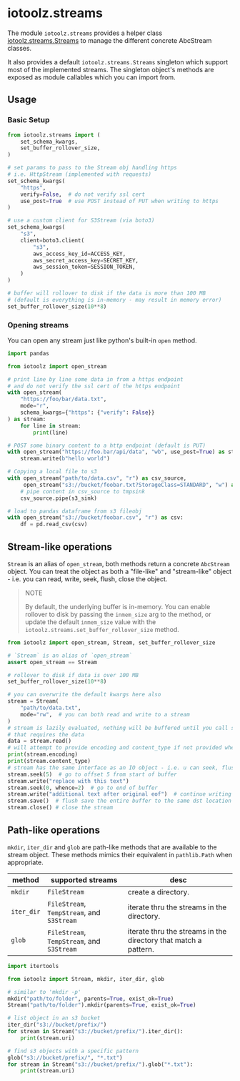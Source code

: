# iotoolz.streams

The module `iotoolz.streams` provides a helper class
[iotoolz.streams.Streams](./classes/Streams.md) to manage the different concrete
AbcStream classes.

It also provides a default `iotoolz.streams.Streams` singleton which support most of the
implemented streams. The singleton object's methods are exposed as module callables which
you can import from.

## Usage

### Basic Setup

```py
from iotoolz.streams import (
    set_schema_kwargs,
    set_buffer_rollover_size,
)

# set params to pass to the Stream obj handling https
# i.e. HttpStream (implemented with requests)
set_schema_kwargs(
    "https",
    verify=False,  # do not verify ssl cert
    use_post=True  # use POST instead of PUT when writing to https
)

# use a custom client for S3Stream (via boto3)
set_schema_kwargs(
    "s3",
    client=boto3.client(
        "s3",
        aws_access_key_id=ACCESS_KEY,
        aws_secret_access_key=SECRET_KEY,
        aws_session_token=SESSION_TOKEN,
    )
)

# buffer will rollover to disk if the data is more than 100 MB
# (default is everything is in-memory - may result in memory error)
set_buffer_rollover_size(10**8)
```

### Opening streams

You can open any stream just like python's built-in `open` method.

```py
import pandas

from iotoolz import open_stream

# print line by line some data in from a https endpoint
# and do not verify the ssl cert of the https endpoint
with open_stream(
    "https://foo/bar/data.txt",
    mode="r",
    schema_kwargs={"https": {"verify": False}}
) as stream:
    for line in stream:
        print(line)

# POST some binary content to a http endpoint (default is PUT)
with open_stream("https://foo.bar/api/data", "wb", use_post=True) as stream:
    stream.write(b"hello world")

# Copying a local file to s3
with open_stream("path/to/data.csv", "r") as csv_source,
     open_stream("s3://bucket/foobar.txt?StorageClass=STANDARD", "w") as s3_sink:
    # pipe content in csv_source to tmpsink
    csv_source.pipe(s3_sink)

# load to pandas dataframe from s3 fileobj
with open_stream("s3://bucket/foobar.csv", "r") as csv:
    df = pd.read_csv(csv)

```

## Stream-like operations

`Stream` is an alias of `open_stream`, both methods return a concrete `AbcStream` object.
You can treat the object as both a "file-like" and "stream-like" object - i.e. you can
read, write, seek, flush, close the object.

> NOTE
>
> By default, the underlying buffer is in-memory. You can enable rollover to disk by
> passing the `inmem_size` arg to the method, or update the default `inmem_size` value
> with the `iotoolz.streams.set_buffer_rollover_size` method.

```py
from iotoolz import open_stream, Stream, set_buffer_rollover_size

# `Stream` is an alias of `open_stream`
assert open_stream == Stream

# rollover to disk if data is over 100 MB
set_buffer_rollover_size(10**8)

# you can overwrite the default kwargs here also
stream = Stream(
    "path/to/data.txt",
    mode="rw",  # you can both read and write to a stream
)
# stream is lazily evaluated, nothing will be buffered until you call some methods
# that requires the data
data = stream.read()
# will attempt to provide encoding and content_type if not provided when opening the stream
print(stream.encoding)
print(stream.content_type)
# stream has the same interface as an IO object - i.e. u can seek, flush, close, etc
stream.seek(5)  # go to offset 5 from start of buffer
stream.write("replace with this text")
stream.seek(0, whence=2)  # go to end of buffer
stream.write("additional text after original eof")  # continue writing to the end of the buffer
stream.save()  # flush save the entire buffer to the same dst location
stream.close() # close the stream
```

## Path-like operations

`mkdir`, `iter_dir` and `glob` are path-like methods that are available to the
stream object. These methods mimics their equivalent in `pathlib.Path` when appropriate.

| method     | supported streams                          | desc                                                            |
| ---------- | ------------------------------------------ | --------------------------------------------------------------- |
| `mkdir`    | `FileStream`                               | create a directory.                                             |
| `iter_dir` | `FileStream`, `TempStream`, and `S3Stream` | iterate thru the streams in the directory.                      |
| `glob`     | `FileStream`, `TempStream`, and `S3Stream` | iterate thru the streams in the directory that match a pattern. |

```py
import itertools

from iotoolz import Stream, mkdir, iter_dir, glob

# similar to 'mkdir -p'
mkdir("path/to/folder", parents=True, exist_ok=True)
Stream("path/to/folder").mkdir(parents=True, exist_ok=True)

# list object in an s3 bucket
iter_dir("s3://bucket/prefix/")
for stream in Stream("s3://bucket/prefix/").iter_dir():
    print(stream.uri)

# find s3 objects with a specific pattern
glob("s3://bucket/prefix/", "*.txt")
for stream in Stream("s3://bucket/prefix/").glob("*.txt"):
    print(stream.uri)

```
